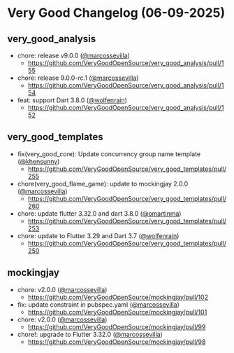# Very Good Changelog (06-09-2025)

## very_good_analysis
- chore: release v9.0.0 ([@marcossevilla](https://github.com/marcossevilla))
	- https://github.com/VeryGoodOpenSource/very_good_analysis/pull/155
- chore: release 9.0.0-rc.1 ([@marcossevilla](https://github.com/marcossevilla))
	- https://github.com/VeryGoodOpenSource/very_good_analysis/pull/154
- feat: support Dart 3.8.0 ([@wolfenrain](https://github.com/wolfenrain))
	- https://github.com/VeryGoodOpenSource/very_good_analysis/pull/152

## very_good_templates
- fix(very_good_core): Update concurrency group name template ([@khensunny](https://github.com/khensunny))
	- https://github.com/VeryGoodOpenSource/very_good_templates/pull/255
- chore(very_good_flame_game): update to mockingjay 2.0.0 ([@marcossevilla](https://github.com/marcossevilla))
	- https://github.com/VeryGoodOpenSource/very_good_templates/pull/260
- chore: update flutter 3.32.0 and dart 3.8.0 ([@omartinma](https://github.com/omartinma))
	- https://github.com/VeryGoodOpenSource/very_good_templates/pull/253
- chore: update to Flutter 3.29 and Dart 3.7 ([@wolfenrain](https://github.com/wolfenrain))
	- https://github.com/VeryGoodOpenSource/very_good_templates/pull/250

## mockingjay
- chore: v2.0.0 ([@marcossevilla](https://github.com/marcossevilla))
	- https://github.com/VeryGoodOpenSource/mockingjay/pull/102
- fix: update constraint in pubspec.yaml ([@marcossevilla](https://github.com/marcossevilla))
	- https://github.com/VeryGoodOpenSource/mockingjay/pull/101
- chore: v2.0.0 ([@marcossevilla](https://github.com/marcossevilla))
	- https://github.com/VeryGoodOpenSource/mockingjay/pull/99
- chore!: upgrade to Flutter 3.32.0 ([@marcossevilla](https://github.com/marcossevilla))
	- https://github.com/VeryGoodOpenSource/mockingjay/pull/98
